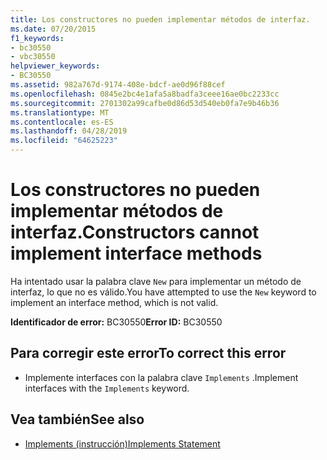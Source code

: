 ```yaml
---
title: Los constructores no pueden implementar métodos de interfaz.
ms.date: 07/20/2015
f1_keywords:
- bc30550
- vbc30550
helpviewer_keywords:
- BC30550
ms.assetid: 982a767d-9174-408e-bdcf-ae0d96f88cef
ms.openlocfilehash: 0845e2bc4e1afa5a8badfa3ceee16ae0bc2233cc
ms.sourcegitcommit: 2701302a99cafbe0d86d53d540eb0fa7e9b46b36
ms.translationtype: MT
ms.contentlocale: es-ES
ms.lasthandoff: 04/28/2019
ms.locfileid: "64625223"
---
```

# <a name="constructors-cannot-implement-interface-methods"></a><span data-ttu-id="cd96b-102">Los constructores no pueden implementar métodos de interfaz.</span><span class="sxs-lookup"><span data-stu-id="cd96b-102">Constructors cannot implement interface methods</span></span>
<span data-ttu-id="cd96b-103">Ha intentado usar la palabra clave `New` para implementar un método de interfaz, lo que no es válido.</span><span class="sxs-lookup"><span data-stu-id="cd96b-103">You have attempted to use the `New` keyword to implement an interface method, which is not valid.</span></span>  
  
 <span data-ttu-id="cd96b-104">**Identificador de error:** BC30550</span><span class="sxs-lookup"><span data-stu-id="cd96b-104">**Error ID:** BC30550</span></span>  
  
## <a name="to-correct-this-error"></a><span data-ttu-id="cd96b-105">Para corregir este error</span><span class="sxs-lookup"><span data-stu-id="cd96b-105">To correct this error</span></span>  
  
- <span data-ttu-id="cd96b-106">Implemente interfaces con la palabra clave `Implements` .</span><span class="sxs-lookup"><span data-stu-id="cd96b-106">Implement interfaces with the `Implements` keyword.</span></span>  
  
## <a name="see-also"></a><span data-ttu-id="cd96b-107">Vea también</span><span class="sxs-lookup"><span data-stu-id="cd96b-107">See also</span></span>

- [<span data-ttu-id="cd96b-108">Implements (instrucción)</span><span class="sxs-lookup"><span data-stu-id="cd96b-108">Implements Statement</span></span>](../../visual-basic/language-reference/statements/implements-statement.md)
